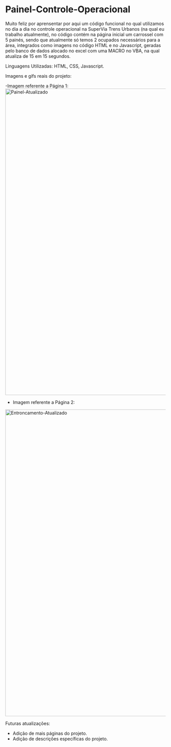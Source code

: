# Painel-Controle-Operacional

Muito feliz por aprensentar por aqui um código funcional no qual utilizamos no dia a dia no controle operacional na SuperVia Trens Urbanos (na qual eu trabalho atualmente), no código contém na página inicial um carrossel com 5 painés, sendo que atualmente só temos 2 ocupados necessários para a área, integrados como imagens no código HTML e no Javascript, geradas pelo banco de dados alocado no excel com uma MACRO no VBA, na qual atualiza de 15 em 15 segundos.

Linguagens Utilizadas: HTML, CSS, Javascript.

Imagens e gifs reais do projeto:

-Imagem referente a Página 1:
<img width="959" alt="Painel-Atualizado" src="https://github.com/user-attachments/assets/ec74e757-6d0a-49f9-8908-fafd296ad270">
- Imagem referente a Página 2:
<img width="960" alt="Entroncamento-Atualizado" src="https://github.com/user-attachments/assets/a4cd3690-35e3-499f-9024-7cc90fd79936">

Futuras atualizações:
- Adição de mais páginas do projeto.
- Adição de descrições específicas do projeto.
